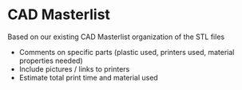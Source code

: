 # CAD Masterlist

Based on our existing CAD Masterlist organization of the STL files
- Comments on specific parts (plastic used, printers used, material properties needed)
- Include pictures / links to printers
- Estimate total print time and material used

